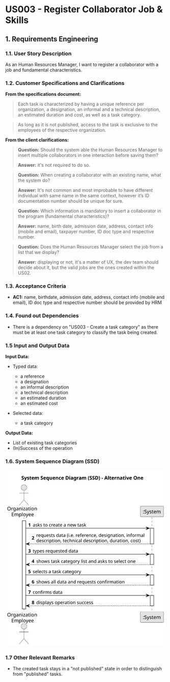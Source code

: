 # US003 - Register Collaborator Job & Skills


## 1. Requirements Engineering

### 1.1. User Story Description

As an Human Resources Manager, I want to register a collaborator with a job and fundamental
characteristics.

### 1.2. Customer Specifications and Clarifications 

**From the specifications document:**

>	Each task is characterized by having a unique reference per organization, a designation, an informal and a technical description, an estimated duration and cost, as well as a task category. 

>	As long as it is not published, access to the task is exclusive to the employees of the respective organization. 

**From the client clarifications:**

> **Question:** Should the system able the Human Resources Manager to insert multiple collaborators in one interaction before saving them?
>
> **Answer:** it's not required to do so.

> **Question:**
When creating a collaborator with an existing name, what the system do?
>
> **Answer:**
It's not common and most improbable to have different individual with same name in the same context, however it’s ID documentation number should be unique for sure.

> **Question:**
Which information is mandatory to insert a collaborator in the program (fundamental characteristics)?
>
> **Answer:**
name, birth date, admission date, address, contact info (mobile and email), taxpayer number, ID doc type and respective number.

> **Question:**
Does the Human Resources Manager select the job from a list that we display?
>
> **Answer:**
displaying or not, It's a matter of UX, the dev team should decide about it, but the valid jobs are the ones created within the US02.

### 1.3. Acceptance Criteria

* **AC1:** name, birthdate, admission date, address, contact info (mobile and
  email), ID doc type and respective number should be provided by HRM

### 1.4. Found out Dependencies

* There is a dependency on "US003 - Create a task category" as there must be at least one task category to classify the task being created.

### 1.5 Input and Output Data

**Input Data:**

* Typed data:
    * a reference
    * a designation 
    * an informal description
    * a technical description
    * an estimated duration
    * an estimated cost
	
* Selected data:
    * a task category 

**Output Data:**

* List of existing task categories
* (In)Success of the operation

### 1.6. System Sequence Diagram (SSD)

![System Sequence Diagram - Alternative One](svg/us006-system-sequence-diagram-alternative-one.svg)


### 1.7 Other Relevant Remarks

* The created task stays in a "not published" state in order to distinguish from "published" tasks.